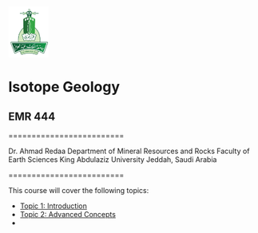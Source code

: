 <img src="images/KAU_logo.png" alt="KAU_LOGO" width="80" height="102">


# Isotope Geology
## EMR 444
=========================

Dr. Ahmad Redaa
Department of Mineral Resources and Rocks
Faculty of Earth Sciences
King Abdulaziz University
Jeddah, Saudi Arabia 

=========================



This course will cover the following topics:

- [Topic 1: Introduction](slides/topic1.md)
- [Topic 2: Advanced Concepts](slides/topic2.md)
- <!-- Add more topics as needed -->
